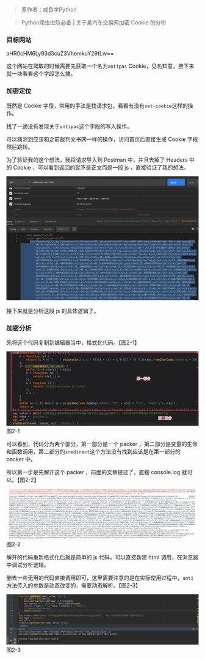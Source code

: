 > 原作者：咸鱼学Python

> Python爬虫进阶必备 | 关于某汽车交易网加密 Cookie 的分析

### 目标网站

aHR0cHM6Ly93d3cuZ3VhemkuY29tLw==

这个网站在爬取的时候需要先获取一个名为`antipas` Cookie，见名知意，接下来就一块看看这个字段怎么搞。

### 加密定位

既然是 Cookie 字段，常用的手法是找请求包，看看有没有`set-cookie`这样的操作。

找了一通没有发现关于`antipas`这个字段的写入操作。

可以猜测到应该和之前裁判文书网一样的操作，访问首页后直接生成 Cookie 字段然后跳转。

为了验证我的这个想法，我将请求导入到 Postman 中，并且去掉了 Headers 中的 Cookie ，可以看到返回的就不是正文而是一段 js ，直接验证了我的想法。


![null](assets/640-1586335446445.png)

接下来就是分析这段 js 的具体逻辑了。

### 加密分析

先将这个代码复制到编辑器当中，格式化代码。【图2-1】

![null](assets/640.webp)图2-1

可以看到，代码分为两个部分，第一部分是一个 packer ，第二部分是变量的生命和函数调用，第二部分的`xredirect`这个方法没有找到应该是在第一部分的 packer 中。

所以第一步是先解开这个 packer ，前面的文章提过了，直接 console.log 就可以。【图2-2】

![null](assets/640-1586335446495.png)图2-2

解开的代码重新格式化后就是简单的 js 代码，可以直接新建 html 调用，在浏览器中调试分析逻辑。

删去一些无用的代码直接调用即可，这里需要注意的是在实际使用过程中，`anti`方法传入的参数是动态改变的，需要动态解析。【图2-3】

![null](assets/640.png)图2-3